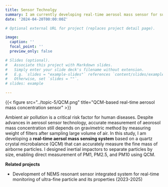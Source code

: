 ```yaml
---
title: Sensor Technolgy
summary: I am currently developing real-time aerosol mass sensor for sustainable environment.
date: '2024-04-20T00:00:00Z'

# Optional external URL for project (replaces project detail page).

image:
  caption: ''
  focal_point: ''
  preview_only: false

# Slides (optional).
#   Associate this project with Markdown slides.
#   Simply enter your slide deck's filename without extension.
#   E.g. `slides = "example-slides"` references `content/slides/example-slides.md`.
#   Otherwise, set `slides = ""`.
# slides: example

---
```


<style>
.featured-image {
  display: none !important;
}
</style>

{{< figure src="../topic-5/QCM.png" title="QCM-based real-time aerosol mass concentration sensor" >}}

Ambient air pollution is a critical risk factor for human diseases. Despite advances in aerosol sensor technology, accurate measurement of aeorosol mass concentration still depends on gravimetric method by measuring weight of filters after sampling large volume of air. In this study, I am developing a **real-time aersol mass sensing system** based on a quartz crystal microbalance (QCM) that can accurately measure the fine mass of airborne particles. I designed inertial impactors to separate particles by size, enabling direct measurement of PM1, PM2.5, and PM10 using QCM.  <p>


**Related projects**<p>
-	Development of NEMS resonant sensor integrated system for real-time monitoring of ultra-fine particle and its properties (2023-2025)
